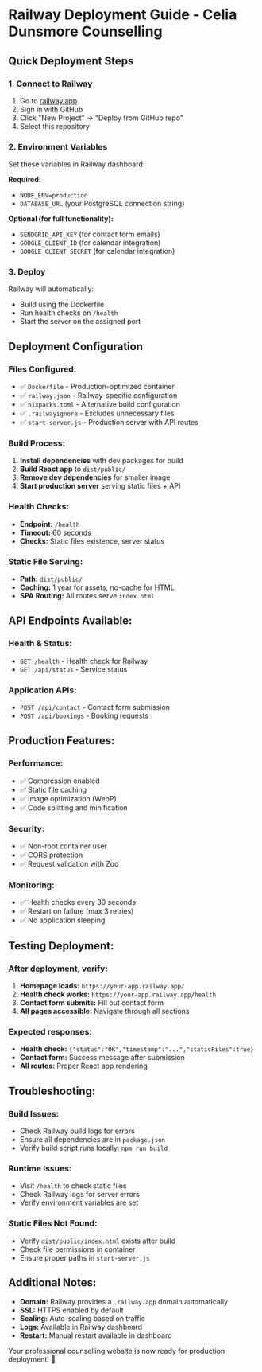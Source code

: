 # Railway Deployment Guide - Celia Dunsmore Counselling

## Quick Deployment Steps

### 1. Connect to Railway
1. Go to [railway.app](https://railway.app)
2. Sign in with GitHub
3. Click "New Project" → "Deploy from GitHub repo"
4. Select this repository

### 2. Environment Variables
Set these variables in Railway dashboard:

**Required:**
- `NODE_ENV=production`
- `DATABASE_URL` (your PostgreSQL connection string)

**Optional (for full functionality):**
- `SENDGRID_API_KEY` (for contact form emails)
- `GOOGLE_CLIENT_ID` (for calendar integration)
- `GOOGLE_CLIENT_SECRET` (for calendar integration)

### 3. Deploy
Railway will automatically:
- Build using the Dockerfile
- Run health checks on `/health`
- Start the server on the assigned port

## Deployment Configuration

### Files Configured:
- ✅ `Dockerfile` - Production-optimized container
- ✅ `railway.json` - Railway-specific configuration
- ✅ `nixpacks.toml` - Alternative build configuration
- ✅ `.railwayignore` - Excludes unnecessary files
- ✅ `start-server.js` - Production server with API routes

### Build Process:
1. **Install dependencies** with dev packages for build
2. **Build React app** to `dist/public/`
3. **Remove dev dependencies** for smaller image
4. **Start production server** serving static files + API

### Health Checks:
- **Endpoint:** `/health`
- **Timeout:** 60 seconds
- **Checks:** Static files existence, server status

### Static File Serving:
- **Path:** `dist/public/`
- **Caching:** 1 year for assets, no-cache for HTML
- **SPA Routing:** All routes serve `index.html`

## API Endpoints Available:

### Health & Status:
- `GET /health` - Health check for Railway
- `GET /api/status` - Service status

### Application APIs:
- `POST /api/contact` - Contact form submission
- `POST /api/bookings` - Booking requests

## Production Features:

### Performance:
- ✅ Compression enabled
- ✅ Static file caching
- ✅ Image optimization (WebP)
- ✅ Code splitting and minification

### Security:
- ✅ Non-root container user
- ✅ CORS protection
- ✅ Request validation with Zod

### Monitoring:
- ✅ Health checks every 30 seconds
- ✅ Restart on failure (max 3 retries)
- ✅ No application sleeping

## Testing Deployment:

### After deployment, verify:
1. **Homepage loads:** `https://your-app.railway.app/`
2. **Health check works:** `https://your-app.railway.app/health`
3. **Contact form submits:** Fill out contact form
4. **All pages accessible:** Navigate through all sections

### Expected responses:
- **Health check:** `{"status":"OK","timestamp":"...","staticFiles":true}`
- **Contact form:** Success message after submission
- **All routes:** Proper React app rendering

## Troubleshooting:

### Build Issues:
- Check Railway build logs for errors
- Ensure all dependencies are in `package.json`
- Verify build script runs locally: `npm run build`

### Runtime Issues:
- Visit `/health` to check static files
- Check Railway logs for server errors
- Verify environment variables are set

### Static Files Not Found:
- Verify `dist/public/index.html` exists after build
- Check file permissions in container
- Ensure proper paths in `start-server.js`

## Additional Notes:

- **Domain:** Railway provides a `.railway.app` domain automatically
- **SSL:** HTTPS enabled by default
- **Scaling:** Auto-scaling based on traffic
- **Logs:** Available in Railway dashboard
- **Restart:** Manual restart available in dashboard

Your professional counselling website is now ready for production deployment! 🚀